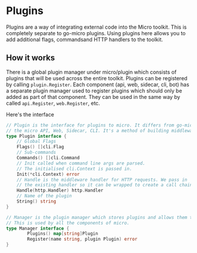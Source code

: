 # Plugins

Plugins are a way of integrating external code into the Micro toolkit. This is completely separate to go-micro plugins. 
Using plugins here allows you to add additional flags, commandsand HTTP handlers to the toolkit. 

## How it works

There is a global plugin manager under micro/plugin which consists of plugins that will be used across the entire toolkit. 
Plugins can be registered by calling `plugin.Register`. Each component (api, web, sidecar, cli, bot) has a separate 
plugin manager used to register plugins which should only be added as part of that component. They can be used in 
the same way by called `api.Register`, `web.Register`, etc.

Here's the interface

```go
// Plugin is the interface for plugins to micro. It differs from go-micro in that it's for
// the micro API, Web, Sidecar, CLI. It's a method of building middleware for the HTTP side.
type Plugin interface {
	// Global Flags
	Flags() []cli.Flag
	// Sub-commands
	Commands() []cli.Command
	// Init called when command line args are parsed.
	// The initialised cli.Context is passed in.
	Init(*cli.Context) error
	// Handle is the middleware handler for HTTP requests. We pass in
	// the existing handler so it can be wrapped to create a call chain.
	Handle(http.Handler) http.Handler
	// Name of the plugin
	String() string
}

// Manager is the plugin manager which stores plugins and allows them to be retrieved.
// This is used by all the components of micro.
type Manager interface {
        Plugins() map[string]Plugin
        Register(name string, plugin Plugin) error
}
```
